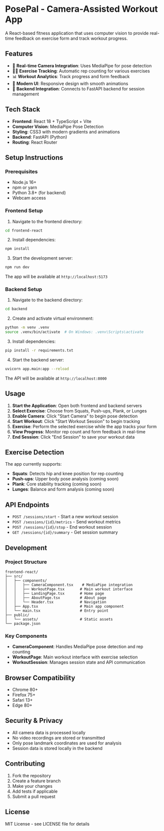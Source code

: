 # PosePal - Camera-Assisted Workout App

A React-based fitness application that uses computer vision to provide real-time feedback on exercise form and track workout progress.

## Features

- 🎥 **Real-time Camera Integration**: Uses MediaPipe for pose detection
- 🏃‍♂️ **Exercise Tracking**: Automatic rep counting for various exercises
- 📊 **Workout Analytics**: Track progress and form feedback
- 🎨 **Modern UI**: Responsive design with smooth animations
- 🔗 **Backend Integration**: Connects to FastAPI backend for session management

## Tech Stack

- **Frontend**: React 18 + TypeScript + Vite
- **Computer Vision**: MediaPipe Pose Detection
- **Styling**: CSS3 with modern gradients and animations
- **Backend**: FastAPI (Python)
- **Routing**: React Router

## Setup Instructions

### Prerequisites

- Node.js 16+ 
- npm or yarn
- Python 3.8+ (for backend)
- Webcam access

### Frontend Setup

1. Navigate to the frontend directory:
```bash
cd frontend-react
```

2. Install dependencies:
```bash
npm install
```

3. Start the development server:
```bash
npm run dev
```

The app will be available at `http://localhost:5173`

### Backend Setup

1. Navigate to the backend directory:
```bash
cd backend
```

2. Create and activate virtual environment:
```bash
python -m venv .venv
source .venv/bin/activate  # On Windows: .venv\Scripts\activate
```

3. Install dependencies:
```bash
pip install -r requirements.txt
```

4. Start the backend server:
```bash
uvicorn app.main:app --reload
```

The API will be available at `http://localhost:8000`

## Usage

1. **Start the Application**: Open both frontend and backend servers
2. **Select Exercise**: Choose from Squats, Push-ups, Plank, or Lunges
3. **Enable Camera**: Click "Start Camera" to begin pose detection
4. **Start Workout**: Click "Start Workout Session" to begin tracking
5. **Exercise**: Perform the selected exercise while the app tracks your form
6. **View Progress**: Monitor rep count and form feedback in real-time
7. **End Session**: Click "End Session" to save your workout data

## Exercise Detection

The app currently supports:

- **Squats**: Detects hip and knee position for rep counting
- **Push-ups**: Upper body pose analysis (coming soon)
- **Plank**: Core stability tracking (coming soon)
- **Lunges**: Balance and form analysis (coming soon)

## API Endpoints

- `POST /sessions/start` - Start a new workout session
- `POST /sessions/{id}/metrics` - Send workout metrics
- `POST /sessions/{id}/stop` - End workout session
- `GET /sessions/{id}/summary` - Get session summary

## Development

### Project Structure

```
frontend-react/
├── src/
│   ├── components/
│   │   ├── CameraComponent.tsx    # MediaPipe integration
│   │   ├── WorkoutPage.tsx       # Main workout interface
│   │   ├── LandingPage.tsx       # Home page
│   │   ├── AboutPage.tsx         # About page
│   │   └── Header.tsx            # Navigation
│   ├── App.tsx                   # Main app component
│   └── main.tsx                  # Entry point
├── public/
│   └── assets/                   # Static assets
└── package.json
```

### Key Components

- **CameraComponent**: Handles MediaPipe pose detection and rep counting
- **WorkoutPage**: Main workout interface with exercise selection
- **WorkoutSession**: Manages session state and API communication

## Browser Compatibility

- Chrome 80+
- Firefox 75+
- Safari 13+
- Edge 80+

## Security & Privacy

- All camera data is processed locally
- No video recordings are stored or transmitted
- Only pose landmark coordinates are used for analysis
- Session data is stored locally in the backend

## Contributing

1. Fork the repository
2. Create a feature branch
3. Make your changes
4. Add tests if applicable
5. Submit a pull request

## License

MIT License - see LICENSE file for details